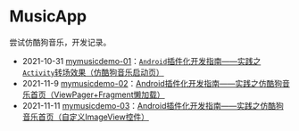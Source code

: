 # MusicApp
尝试仿酷狗音乐，开发记录。

- 2021-10-31 [mymusicdemo-01](https://github.com/baiyazi/MusicApp/tree/main/mymusicdemo-01)：[`Android`插件化开发指南——实践之`Activity`转场效果（仿酷狗音乐启动页）](https://blog.csdn.net/qq_26460841/article/details/121061646)
- 2021-11-9 [mymusicdemo-02](https://github.com/baiyazi/MusicApp/tree/main/mymusicdemo-02)：[Android插件化开发指南——实践之仿酷狗音乐首页（ViewPager+Fragment懒加载）](https://blog.csdn.net/qq_26460841/article/details/121069213)
- 2021-11-11 [mymusicdemo-03](https://github.com/baiyazi/MusicApp/tree/main/mymusicdemo-03)：[Android插件化开发指南——实践之仿酷狗音乐首页（自定义ImageView控件）](https://blog.csdn.net/qq_26460841/article/details/121262724)

